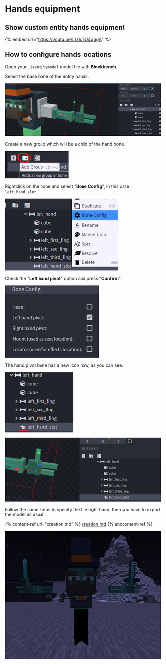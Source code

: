 # Hands equipment

## Show custom entity hands equipment

{% embed url="https://youtu.be/LL0c9U4q6gA" %}

## How to configure hands locations

Open your `.iaentitymodel` model file with **Blockbench**.

Select the base bone of the entity hands.

![](<../../../../.gitbook/assets/image (53).png>)

Create a new group which will be a child of the hand bone.

![](<../../../../.gitbook/assets/image (108).png>)

Rightclick on the bone and select "**Bone Config**", in this case `left_hand_slot`

![](<../../../../.gitbook/assets/image (95).png>)

Check the "**Left hand pivot**" option and press "**Confirm**".

![](<../../../../.gitbook/assets/image (88).png>)

The hand pivot bone has a new icon now, as you can see.

![](<../../../../.gitbook/assets/image (177).png>)

![](<../../../../.gitbook/assets/image (176).png>)

Follow the same steps to specify the the right hand, then you have to export the model as usual.

{% content-ref url="creation.md" %}
[creation.md](creation.md)
{% endcontent-ref %}

![](<../../../../.gitbook/assets/image (41).png>)

